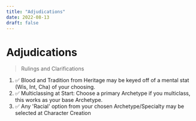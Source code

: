 ```yaml
---
title: "Adjudications"
date: 2022-08-13
draft: false
---
```


# Adjudications

> Rulings and Clarifications

1. ✅ Blood and Tradition from Heritage may be keyed off of a mental stat (Wis, Int, Cha) of your choosing.
2. ✅ Multiclassing at Start: Choose a primary Archetype if you multiclass, this works as your base Archetype.
3. ✅ Any 'Racial' option from your chosen Archetype/Specialty may be selected at Character Creation